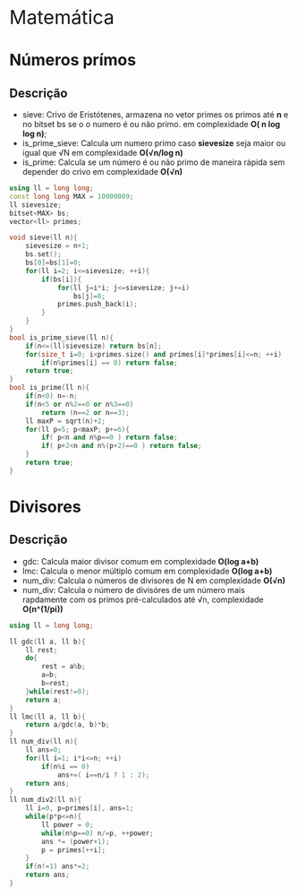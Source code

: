 <div  style="font-size: 34px">
Matemática
</div>

# Números prímos

## Descrição 

- sieve: Crivo de Eristótenes, armazena no vetor primes os primos até **n** e no bitset bs se o o numero é ou não primo. em complexidade **O( n log log n)**;
- is_prime_sieve: Calcula um numero primo caso **sievesize** seja maior ou igual que √N em complexidade **O(√n/log n)**
- is_prime: Calcula se um número é ou não primo de maneira rápida sem depender do crivo em complexidade **O(√n)**
```c++
using ll = long long;
const long long MAX = 10000009;
ll sievesize;
bitset<MAX> bs;
vector<ll> primes;

void sieve(ll n){
    sievesize = n+1;
    bs.set();
    bs[0]=bs[1]=0;
    for(ll i=2; i<=sievesize; ++i){
        if(bs[i]){
            for(ll j=i*i; j<=sievesize; j+=i)
                bs[j]=0;
            primes.push_back(i);
        }
    }
}
bool is_prime_sieve(ll n){
    if(n<=(ll)sievesize) return bs[n];
    for(size_t i=0; i<primes.size() and primes[i]*primes[i]<=n; ++i)
        if(n%primes[i] == 0) return false;
    return true;
}
bool is_prime(ll n){
    if(n<0) n=-n;
    if(n<5 or n%2==0 or n%3==0)
        return (n==2 or n==3);
    ll maxP = sqrt(n)+2;
    for(ll p=5; p<maxP; p+=6){
        if( p<n and n%p==0 ) return false;
        if( p+2<n and n%(p+2)==0 ) return false;
    }
    return true;
}
```
<div style="page-break-after: always;"></div>

# Divisores

## Descrição 
- gdc: Calcula maior divisor comum em complexidade **O(log a+b)**
- lmc: Calcula o menor múltiplo comum em complexidade **O(log a+b)**
- num_div: Calcula o números de divisores de N em complexidade **O(√n)**
- num_div: Calcula o número de divisóres de um número mais rapdamente com os primos pré-calculados até √n, complexidade **O(n^(1/pi))**
```c++
using ll = long long;

ll gdc(ll a, ll b){
    ll rest;
    do{
        rest = a%b;
        a=b;
        b=rest;
    }while(rest!=0);
    return a;
}
ll lmc(ll a, ll b){
    return a/gdc(a, b)*b;
}
ll num_div(ll n){
    ll ans=0;
    for(ll i=1; i*i<=n; ++i)
        if(n%i == 0)
            ans+=( i==n/i ? 1 : 2);
    return ans;
}
ll num_div2(ll n){
    ll i=0, p=primes[i], ans=1;
    while(p*p<=n){
        ll power = 0;
        while(n%p==0) n/=p, ++power;
        ans *= (power+1);
        p = primes[++i];
    }
    if(n!=1) ans*=2;
    return ans;
}
```
<div style="page-break-after: always;"></div>


